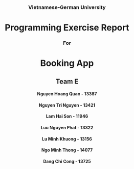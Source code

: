 <div align="center"><h3> Vietnamese-German University  </h3>


  
  
<h1> Programming Exercise Report </h1>  
<h3> For </h3>  
<h1> Booking App </h1>  
  
  
  
## Team E  

#### Nguyen Hoang Quan - 13387
#### Nguyen Tri Nguyen - 13421
#### Lam Hai Son - 11946
#### Luu Nguyen Phat - 13322
#### Lu Minh Khuong - 13156
#### Ngo Minh Thong - 14077
#### Dang Chi Cong - 13725 </div>
